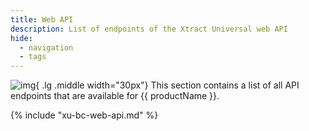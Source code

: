 ```yaml
---
title: Web API
description: List of endpoints of the Xtract Universal web API
hide:
  - navigation
  - tags
---
```


![img](site:assets/images/logos/theo-thumbs.png){ .lg .middle width="30px"} This section contains a list of all API endpoints that are available for {{ productName }}.


{% include "xu-bc-web-api.md" %}